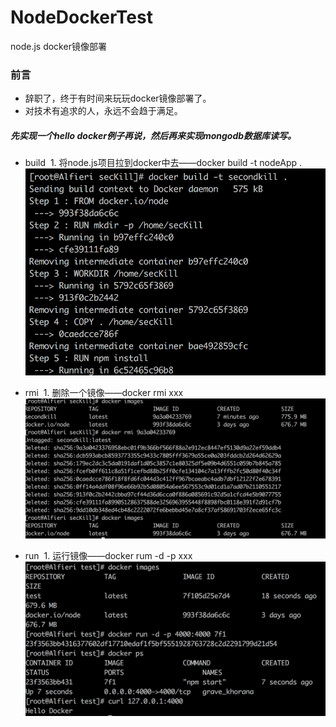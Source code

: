 # NodeDockerTest
node.js docker镜像部署

### 前言

* 辞职了，终于有时间来玩玩docker镜像部署了。
* 对技术有追求的人，永远不会趋于满足。

##### 先实现一个hello docker例子再说，然后再来实现mongodb数据库读写。

* build
  1. 将node.js项目拉到docker中去——docker build -t nodeApp .
  ![build](img/build.png)
  
* rmi
  1. 删除一个镜像——docker rmi xxx
  ![rmi](img/rmi.png)
  
* run
  1. 运行镜像——docker rum -d -p xxx
  ![build](img/run.png)
